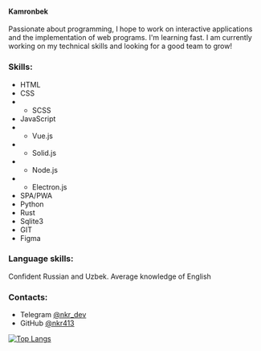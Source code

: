 #### Kamronbek

Passionate about programming, I hope to work on interactive applications and the implementation of web programs. I'm learning fast. I am currently working on my technical skills and looking for a good team to grow!

### Skills:

- HTML
- CSS
- - SCSS
- JavaScript
- - Vue.js
- - Solid.js
- - Node.js
- - Electron.js
- SPA/PWA
- Python
- Rust
- Sqlite3
- GIT
- Figma

### Language skills:
Confident Russian and Uzbek. Average knowledge of English

### Contacts:
- Telegram [@nkr_dev](https://t.me/nkr_dev)
- GitHub [@nkr413](https://github.com/nkr413)


[![Top Langs](https://github-readme-stats.vercel.app/api/top-langs/?username=nkr413&langs_count=8)](https://github.com/anuraghazra/github-readme-stats)
